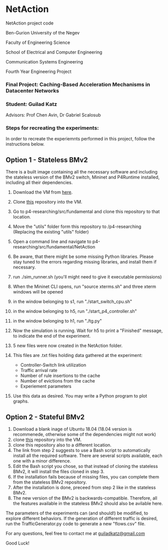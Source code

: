 # NetAction
NetAction project code

Ben-Gurion University of the Negev

Faculty of Engineering Science

School of Electrical and Computer Engineering

Communication Systems Engineering

Fourth Year Engineering Project

### Final Project: **Caching-Based Acceleration Mechanisms in Datacenter Networks**

### Student: Guilad Katz

Advisors: Prof Chen Avin, Dr Gabriel Scalosub

### Steps for recreating the experiments:

In order to recreate the experiemnts performed in this project, follow the instructions below.

## Option 1 - Stateless BMv2
  There is a built image containing all the necessary software and including the stateless version of the BMv2 switch, Mininet and P4Runtime installed, including all their dependencies.
  1. Download the VM from [here](https://drive.google.com/file/d/13NHWkkmn69W90dJGQUC7m7i4USeMTegF/view).
  2. Clone [this](https://github.com/kevinbird61/p4-researching) repository into the VM.
  3. Go to p4-researching/src/fundamental and clone this repository to that location.
  4. Move the "utils" folder form this repository to /p4-researching (Replacing the existing "utils" folder)
  5. Open a command line and navigate to p4-researching/src/fundamental/NetAction
  6. Be aware, that there might be some missing Python libraries. Please stay tuned to the errors regarding missing libraries, and install them if necessary.
  7. run ./sim_runner.sh (you'll might need to give it executable permissions)
  8. When the Mininet CLI opens, run "source xterms.sh" and three xterm windows will be opened
  9. in the window belonging to s1, run "./start_switch_cpu.sh"
  10. in the window belonging to h5, run "./start_p4_controller.sh"
  11. in the window belonging to h1, run "./tg.py"
  12. Now the simulation is running. Wait for h5 to print a "Finished" message, to indicate the end of the experiment.
  13. 5 new files were now created in the NetAction folder.
  14. This files are .txt files holding data gathered at the experiment:

      - Controller-Switch link utilization
      - Traffic arrival rate
      - Number of rule insertions to the cache
      - Number of evictions from the cache
      - Experiement parameters
  15. Use this data as desired. You may write a Python program to plot graphs. 

## Option 2 - Stateful BMv2

1. Download a blank inage of Ubuntu 18.04 (18.04 version is recommenede, otherwise some of the dependencies might not work)
2. clone [this](https://github.com/jafingerhut/p4-guide) repository into the VM.
3. clone this repository also to a different location.
4. The link from step 2 suggests to use a Bash script to automatically install all the required software. There are several scripts available, each one with a minor difference.
5. Edit the Bash script you chose, so that instead of cloning the stateless BMv2, it will install the files cloned in step 3.
6. If the installation fails because of missing files, you can complete them from the stateless BMv2 repository.
7. After the installation is done, preceed from step 2 like in the stateless BMv2.
8. The new version of the BMv2 is backwards-compatible. Therefore, all the features available in the stateless BMv2 should also be avilable here.


The parameters of the experiments can (and should!) be modified, to explore different behaviors.
If the generation of different traffic is desired, run the TrafficGenerator.py code to generate a new "flows.csv" file.

For any questions, feel free to contact me at guiladkatz@gmail.com

Good Luck!
